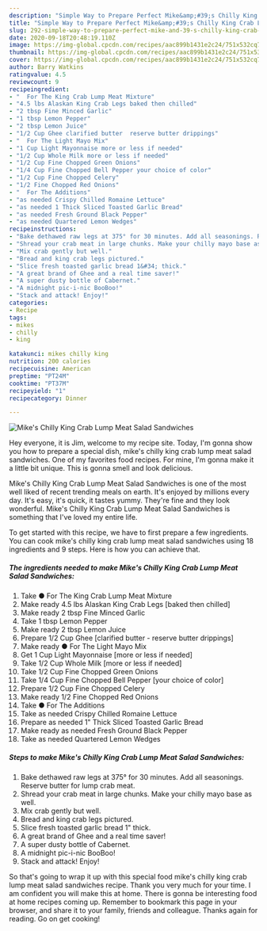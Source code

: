 ```yaml
---
description: "Simple Way to Prepare Perfect Mike&amp;#39;s Chilly King Crab Lump Meat Salad Sandwiches"
title: "Simple Way to Prepare Perfect Mike&amp;#39;s Chilly King Crab Lump Meat Salad Sandwiches"
slug: 292-simple-way-to-prepare-perfect-mike-and-39-s-chilly-king-crab-lump-meat-salad-sandwiches
date: 2020-09-18T20:48:19.110Z
image: https://img-global.cpcdn.com/recipes/aac899b1431e2c24/751x532cq70/mikes-chilly-king-crab-lump-meat-salad-sandwiches-recipe-main-photo.jpg
thumbnail: https://img-global.cpcdn.com/recipes/aac899b1431e2c24/751x532cq70/mikes-chilly-king-crab-lump-meat-salad-sandwiches-recipe-main-photo.jpg
cover: https://img-global.cpcdn.com/recipes/aac899b1431e2c24/751x532cq70/mikes-chilly-king-crab-lump-meat-salad-sandwiches-recipe-main-photo.jpg
author: Barry Watkins
ratingvalue: 4.5
reviewcount: 9
recipeingredient:
- "  For The King Crab Lump Meat Mixture"
- "4.5 lbs Alaskan King Crab Legs baked then chilled"
- "2 tbsp Fine Minced Garlic"
- "1 tbsp Lemon Pepper"
- "2 tbsp Lemon Juice"
- "1/2 Cup Ghee clarified butter  reserve butter drippings"
- "  For The Light Mayo Mix"
- "1 Cup Light Mayonnaise more or less if needed"
- "1/2 Cup Whole Milk more or less if needed"
- "1/2 Cup Fine Chopped Green Onions"
- "1/4 Cup Fine Chopped Bell Pepper your choice of color"
- "1/2 Cup Fine Chopped Celery"
- "1/2 Fine Chopped Red Onions"
- "  For The Additions"
- "as needed Crispy Chilled Romaine Lettuce"
- "as needed 1 Thick Sliced Toasted Garlic Bread"
- "as needed Fresh Ground Black Pepper"
- "as needed Quartered Lemon Wedges"
recipeinstructions:
- "Bake dethawed raw legs at 375° for 30 minutes. Add all seasonings. Reserve butter for lump crab meat."
- "Shread your crab meat in large chunks. Make your chilly mayo base as well."
- "Mix crab gently but well."
- "Bread and king crab legs pictured."
- "Slice fresh toasted garlic bread 1&#34; thick."
- "A great brand of Ghee and a real time saver!"
- "A super dusty bottle of Cabernet."
- "A midnight pic-i-nic BooBoo!"
- "Stack and attack! Enjoy!"
categories:
- Recipe
tags:
- mikes
- chilly
- king

katakunci: mikes chilly king 
nutrition: 200 calories
recipecuisine: American
preptime: "PT24M"
cooktime: "PT37M"
recipeyield: "1"
recipecategory: Dinner

---
```



![Mike&#39;s Chilly King Crab Lump Meat Salad Sandwiches](https://img-global.cpcdn.com/recipes/aac899b1431e2c24/751x532cq70/mikes-chilly-king-crab-lump-meat-salad-sandwiches-recipe-main-photo.jpg)

Hey everyone, it is Jim, welcome to my recipe site. Today, I'm gonna show you how to prepare a special dish, mike&#39;s chilly king crab lump meat salad sandwiches. One of my favorites food recipes. For mine, I'm gonna make it a little bit unique. This is gonna smell and look delicious.

Mike&#39;s Chilly King Crab Lump Meat Salad Sandwiches is one of the most well liked of recent trending meals on earth. It's enjoyed by millions every day. It's easy, it's quick, it tastes yummy. They're fine and they look wonderful. Mike&#39;s Chilly King Crab Lump Meat Salad Sandwiches is something that I've loved my entire life.




To get started with this recipe, we have to first prepare a few ingredients. You can cook mike&#39;s chilly king crab lump meat salad sandwiches using 18 ingredients and 9 steps. Here is how you can achieve that.

<!--inarticleads1-->

##### The ingredients needed to make Mike&#39;s Chilly King Crab Lump Meat Salad Sandwiches:

1. Take  ● For The King Crab Lump Meat Mixture
1. Make ready 4.5 lbs Alaskan King Crab Legs [baked then chilled]
1. Make ready 2 tbsp Fine Minced Garlic
1. Take 1 tbsp Lemon Pepper
1. Make ready 2 tbsp Lemon Juice
1. Prepare 1/2 Cup Ghee [clarified butter - reserve butter drippings]
1. Make ready  ● For The Light Mayo Mix
1. Get 1 Cup Light Mayonnaise [more or less if needed]
1. Take 1/2 Cup Whole Milk [more or less if needed]
1. Take 1/2 Cup Fine Chopped Green Onions
1. Take 1/4 Cup Fine Chopped Bell Pepper [your choice of color]
1. Prepare 1/2 Cup Fine Chopped Celery
1. Make ready 1/2 Fine Chopped Red Onions
1. Take  ● For The Additions
1. Take as needed Crispy Chilled Romaine Lettuce
1. Prepare as needed 1&#34; Thick Sliced Toasted Garlic Bread
1. Make ready as needed Fresh Ground Black Pepper
1. Take as needed Quartered Lemon Wedges




<!--inarticleads2-->

##### Steps to make Mike&#39;s Chilly King Crab Lump Meat Salad Sandwiches:

1. Bake dethawed raw legs at 375° for 30 minutes. Add all seasonings. Reserve butter for lump crab meat.
1. Shread your crab meat in large chunks. Make your chilly mayo base as well.
1. Mix crab gently but well.
1. Bread and king crab legs pictured.
1. Slice fresh toasted garlic bread 1&#34; thick.
1. A great brand of Ghee and a real time saver!
1. A super dusty bottle of Cabernet.
1. A midnight pic-i-nic BooBoo!
1. Stack and attack! Enjoy!




So that's going to wrap it up with this special food mike&#39;s chilly king crab lump meat salad sandwiches recipe. Thank you very much for your time. I am confident you will make this at home. There is gonna be interesting food at home recipes coming up. Remember to bookmark this page in your browser, and share it to your family, friends and colleague. Thanks again for reading. Go on get cooking!
